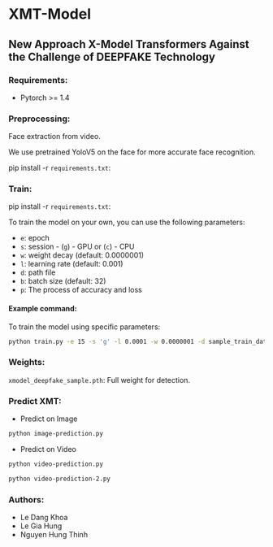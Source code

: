 # XMT-Model

## New Approach X-Model Transformers Against the Challenge of DEEPFAKE Technology

### Requirements:

- Pytorch >= 1.4

### Preprocessing:

Face extraction from video. 

We use pretrained YoloV5 on the face for more accurate face recognition.

pip install -r `requirements.txt`:


### Train:
pip install -r `requirements.txt`:

To train the model on your own, you can use the following parameters:

- `e`: epoch
- `s`: session - (`g`) - GPU or (`c`) - CPU
- `w`: weight decay (default: 0.0000001)
- `l`: learning rate (default: 0.001)
- `d`: path file
- `b`: batch size (default: 32)
- `p`: The process of accuracy and loss

#### Example command:

To train the model using specific parameters:

```bash
python train.py -e 15 -s 'g' -l 0.0001 -w 0.0000001 -d sample_train_data/ -p
```
### Weights:
`xmodel_deepfake_sample.pth`: Full weight for detection.
### Predict XMT:
- Predict on Image
```bash
python image-prediction.py
```
- Predict on Video
```bash
python video-prediction.py
```
```bash
python video-prediction-2.py
```
### Authors:
- Le Dang Khoa
- Le Gia Hung
- Nguyen Hung Thinh

